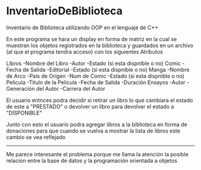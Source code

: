 # InventarioDeBiblioteca
Inventario de Biblioteca utilizando OOP en el lenguaje de C++

En este programa se hara un display en forma de matriz en la cual se muestran los objetos registrados en la biblioteca
y guardados en un archivo (al que el programa tendra acceso) con los siguientes Atributos

Libros
  -Nombre del Libro
  -Autor
  -Estado (si esta dispnible o no)
Comic
  -Fecha de Salida
  -Editorial
  -Estado (si esta dispnible o no)
Manga
  -Nombre de Arco
  -Pais de Origen
  -Num de Comic
  -Estado (si esta dispnible o no)
Pelicula
  -Titulo de la Pelicula
  -Fecha de Salida
  -Duración
Ensayos
  -Autor
  -Generación del Autor
  -Carrera del Autor
  
El usuario entnces podra decidir si retirar un libro lo que cambiara el estado de este a "PRESTADO" o devolver un libro 
para devolver el estado a "DISPONIBLE"

Junto con esto el usuario podra agregar libros a la biblioteca en forma de donaciones para que cuando se vuelva a mostrar la lista de libros 
este cambio se vea reflejado

________________________________________________________________________________________________________________________________________________

Me parece interesante el problema porque me llama la atención la posible relacion entre la base de datos y la programación orientada a objetos
